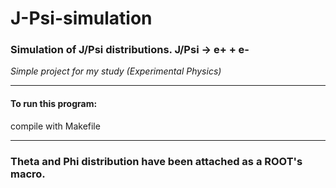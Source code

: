 # J-Psi-simulation

### Simulation of J/Psi distributions. J/Psi -> e+ + e-
*Simple project for my study (Experimental Physics)* 

______________________________________________________________________

#### To run this program:

compile with Makefile

____________________________________________________________________

### Theta and Phi distribution have been attached as a ROOT's macro. 
